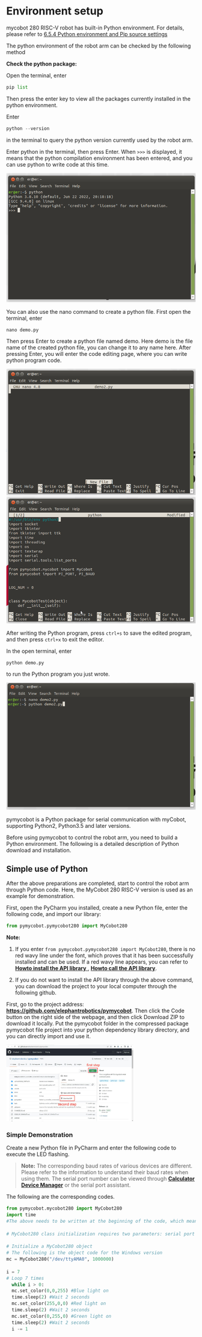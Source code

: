 # Environment setup

mycobot 280 RISC-V robot has built-in Python environment. For details, please refer to [6.5.4 Python environment and Pip source settings](../../6.developmentGuide/RISC-V/4-PythonEnv.md)

The python environment of the robot arm can be checked by the following method

**Check the python package:**

Open the terminal, enter
```python
pip list
```
Then press the enter key to view all the packages currently installed in the python environment.

Enter
```python
python --version
```
in the terminal to query the python version currently used by the robot arm.

Enter python in the terminal, then press Enter. When `>>>` is displayed, it means that the python compilation environment has been entered, and you can use python to write code at this time.

<img src="../../../resource\3-FunctionsAndApplications\6.developmentGuide\python\build/4.png" style="zoom: 70%;" />

You can also use the nano command to create a python file. First open the terminal, enter
```python
nano demo.py
```
Then press Enter to create a python file named demo. Here demo is the file name of the created python file, you can change it to any name here. After pressing Enter, you will enter the code editing page, where you can write python program code.

<img src="../../../resource\3-FunctionsAndApplications\6.developmentGuide\python\build/2.png" style="zoom: 100%;" />

<img src="../../../resource\3-FunctionsAndApplications\6.developmentGuide\python\build/6.png" style="zoom: 100%;" />

After writing the Python program, press `ctrl+s` to save the edited program, and then press `ctrl+x` to exit the editor.

In the open terminal, enter
```python
python demo.py
```
to run the Python program you just wrote.

<img src="../../../resource\3-FunctionsAndApplications\6.developmentGuide\python\build/3.png" style="zoom: 100%;" />



pymycobot is a Python package for serial communication with myCobot, supporting Python2, Python3.5 and later versions.

Before using pymycobot to control the robot arm, you need to build a Python environment. The following is a detailed description of Python download and installation.

## Simple use of Python

After the above preparations are completed, start to control the robot arm through Python code. Here, the MyCobot 280 RISC-V version is used as an example for demonstration.

First, open the PyCharm you installed, create a new Python file, enter the following code, and import our library:

```python
from pymycobot.pymycobot280 import MyCobot280
```

**Note:**

1. If you enter `from pymycobot.pymycobot280 import MyCobot280`, there is no red wavy line under the font, which proves that it has been successfully installed and can be used. If a red wavy line appears, you can refer to [**How ​​to install the API library** ](https://www.cnblogs.com/xiaoguan-bky/p/11184740.html), [**How ​​to call the API library**](https://jingyan.baidu.com/article/25648fc1e86917d191fd009d.html).

2. If you do not want to install the API library through the above command, you can download the project to your local computer through the following github.

First, go to the project address: **https://github.com/elephantrobotics/pymycobot**. Then click the Code button on the right side of the webpage, and then click Download ZIP to download it locally. Put the pymycobot folder in the compressed package pymycobot file project into your python dependency library directory, and you can directly import and use it.

<img src="../../../resource\3-FunctionsAndApplications\6.developmentGuide\python\build/pymycobotdownload.jpg" style="zoom: 33%;" />

### Simple Demonstration

Create a new Python file in PyCharm and enter the following code to execute the LED flashing.

> **Note:** The corresponding baud rates of various devices are different. Please refer to the information to understand their baud rates when using them. The serial port number can be viewed through **[Calculator Device Manager](https://docs.elephantrobotics.com/docs/gitbook/4-BasicApplication/4.1-myStudio/4.1.1-myStudio_download_driverinstalled.html#4113-%E5%A6%82%E4%BD%95%E5%8C%BA%E5%88%86cp210x%E5%92%8Ccp34x%E8%8A%AF%E7%89%87)** or the serial port assistant.

The following are the corresponding codes.

```python
from pymycobot.mycobot280 import MyCobot280
import time
#The above needs to be written at the beginning of the code, which means importing the project package

# MyCobot280 class initialization requires two parameters: serial port and baud rate

# Initialize a MyCobot280 object
# The following is the object code for the Windows version
mc = MyCobot280("/dev/ttyAMA0", 1000000)

i = 7
# Loop 7 times
  while i > 0:
  mc.set_color(0,0,255) #Blue light on
  time.sleep(2) #Wait 2 seconds
  mc.set_color(255,0,0) #Red light on
  time.sleep(2) #Wait 2 seconds
  mc.set_color(0,255,0) #Green light on
  time.sleep(2) #Wait 2 seconds
  i -= 1
```



